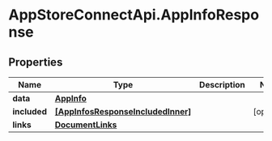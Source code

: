 # AppStoreConnectApi.AppInfoResponse

## Properties

Name | Type | Description | Notes
------------ | ------------- | ------------- | -------------
**data** | [**AppInfo**](AppInfo.md) |  | 
**included** | [**[AppInfosResponseIncludedInner]**](AppInfosResponseIncludedInner.md) |  | [optional] 
**links** | [**DocumentLinks**](DocumentLinks.md) |  | 


